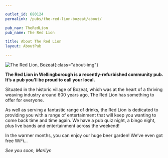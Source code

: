 ```yaml
---

outlet_id: 680124
permalink: /pubs/the-red-lion-bozeat/about/

pub_nav: TheRedLion
pub_name: The Red Lion

title: About The Red Lion
layout: AboutPub

---
```

		
	
![The Red Lion, Bozeat](/pubs/680124_the_red_lion/assets/red-lion-frontage-sm.jpg){:class="about-img"}

**The Red Lion in Wellingborough is a recently-refurbished community pub. It’s a pub you’ll be proud to call your local.**

Situated in the historic village of Bozeat, which was at the heart of a thriving weaving industry around 600 years ago, The Red Lion has something to offer for everyone. 

As well as serving a fantastic range of drinks, the Red Lion is dedicated to providing you with a range of entertainment that will keep you wanting to come back time and time again. We have a pub quiz night, a bingo night, plus live bands and entertainment across the weekend! 

In the warmer months, you can enjoy our huge beer garden! We’ve even got free WiFi…

*See you soon, Marilyn*







